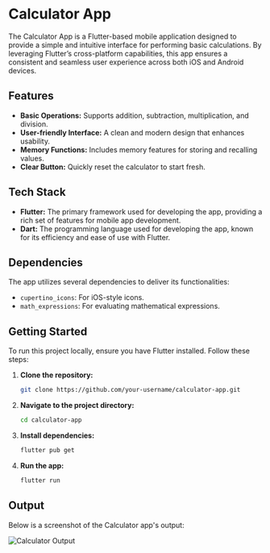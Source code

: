 # Calculator App

The Calculator App is a Flutter-based mobile application designed to provide a simple and intuitive interface for performing basic calculations. By leveraging Flutter’s cross-platform capabilities, this app ensures a consistent and seamless user experience across both iOS and Android devices.

## Features

- **Basic Operations:** Supports addition, subtraction, multiplication, and division.
- **User-friendly Interface:** A clean and modern design that enhances usability.
- **Memory Functions:** Includes memory features for storing and recalling values.
- **Clear Button:** Quickly reset the calculator to start fresh.

## Tech Stack

- **Flutter:** The primary framework used for developing the app, providing a rich set of features for mobile app development.
- **Dart:** The programming language used for developing the app, known for its efficiency and ease of use with Flutter.

## Dependencies

The app utilizes several dependencies to deliver its functionalities:

- `cupertino_icons`: For iOS-style icons.
- `math_expressions`: For evaluating mathematical expressions.

## Getting Started

To run this project locally, ensure you have Flutter installed. Follow these steps:

1. **Clone the repository:**
   ```bash
   git clone https://github.com/your-username/calculator-app.git
   ```
2. **Navigate to the project directory:**
   ```bash
   cd calculator-app
   ```
3. **Install dependencies:**
   ```bash
   flutter pub get
   ```
4. **Run the app:**
   ```bash
   flutter run
   ```


## Output

Below is a screenshot of the Calculator app's output:

![Calculator Output](./calculator_output.png)